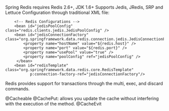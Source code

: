 Spring Redis requires Redis 2.6+, JDK 1.6+
Supports Jedis, JRedis, SRP and Lettuce
Configuration through traditional XML file:
```
	<!-- Redis Configurations -->
	<bean id="jedisPoolConfig" class="redis.clients.jedis.JedisPoolConfig" />					  
	<bean id="jedisConnectionFactory" class="org.springframework.data.redis.connection.jedis.JedisConnectionFactory">
	 	<property name="hostName" value="${redis.host}" />
		<property name="port" value="${redis.port}" />
		<property name="usePool" value="true" />
		<property name="poolConfig" ref="jedisPoolConfig" />
	 </bean>
	<bean id="redisTemplate" class="org.springframework.data.redis.core.RedisTemplate"
	 	   p:connection-factory-ref="jedisConnectionFactory"/>
```

Redis provides support for transactions through the multi, exec, and discard commands.

@Cacheable
@CachePut: allows you update the cache without interfering with the execution of the method.
@CacheEvit